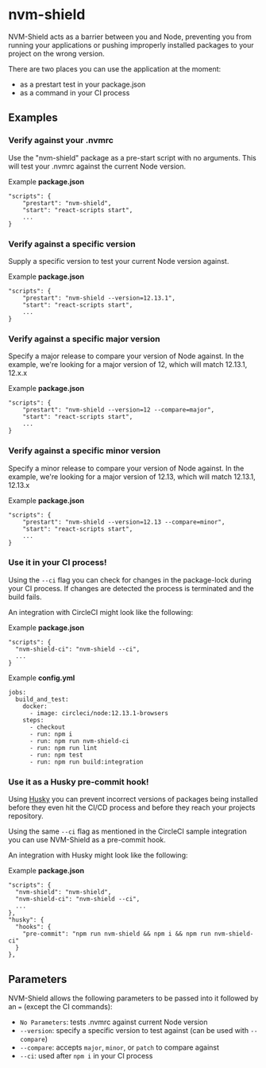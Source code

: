 # nvm-shield

NVM-Shield acts as a barrier between you and Node, preventing you from running
your applications or pushing improperly installed packages to your project on
the wrong version.

There are two places you can use the application at the moment:

- as a prestart test in your package.json
- as a command in your CI process

## Examples

### Verify against your .nvmrc

Use the "nvm-shield" package as a pre-start script with no arguments. This will
test your .nvmrc against the current Node version.

Example **package.json**

```
"scripts": {
    "prestart": "nvm-shield",
    "start": "react-scripts start",
    ...
}
```

### Verify against a specific version

Supply a specific version to test your current Node version against.

Example **package.json**

```
"scripts": {
    "prestart": "nvm-shield --version=12.13.1",
    "start": "react-scripts start",
    ...
}
```

### Verify against a specific **major** version

Specify a major release to compare your version of Node against. In the example,
we're looking for a major version of 12, which will match 12.13.1, 12.x.x

Example **package.json**

```
"scripts": {
    "prestart": "nvm-shield --version=12 --compare=major",
    "start": "react-scripts start",
    ...
}
```

### Verify against a specific **minor** version

Specify a minor release to compare your version of Node against. In the example,
we're looking for a major version of 12.13, which will match 12.13.1, 12.13.x

Example **package.json**

```
"scripts": {
    "prestart": "nvm-shield --version=12.13 --compare=minor",
    "start": "react-scripts start",
    ...
}
```

### Use it in your CI process!

Using the `--ci` flag you can check for changes in the package-lock during your
CI process. If changes are detected the process is terminated and the build
fails.

An integration with CircleCI might look like the following:

Example **package.json**

```
"scripts": {
  "nvm-shield-ci": "nvm-shield --ci",
  ...
}
```

Example **config.yml**

```
jobs:
  build_and_test:
    docker:
      - image: circleci/node:12.13.1-browsers
    steps:
      - checkout
      - run: npm i
      - run: npm run nvm-shield-ci
      - run: npm run lint
      - run: npm test
      - run: npm run build:integration
```

### Use it as a Husky pre-commit hook!

Using [Husky](https://github.com/typicode/husky) you can prevent incorrect
versions of packages being installed before they even hit the CI/CD process and
before they reach your projects repository.

Using the same `--ci` flag as mentioned in the CircleCI sample integration you
can use NVM-Shield as a pre-commit hook.

An integration with Husky might look like the following:

Example **package.json**

```
"scripts": {
  "nvm-shield": "nvm-shield",
  "nvm-shield-ci": "nvm-shield --ci",
  ...
},
"husky": {
  "hooks": {
    "pre-commit": "npm run nvm-shield && npm i && npm run nvm-shield-ci"
  }
},
```

## Parameters

NVM-Shield allows the following parameters to be passed into it followed by an `=` (except the CI commands):

- `No Parameters`: tests .nvmrc against current Node version
- `--version`: specify a specific version to test against (can be used with `--compare`)
- `--compare`: accepts `major`, `minor`, or `patch` to compare against
- `--ci`: used after `npm i` in your CI process
